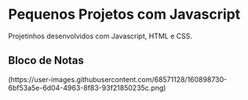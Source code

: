 # Pequenos Projetos com Javascript
Projetinhos desenvolvidos com Javascript, HTML e CSS.


<h2> Bloco de Notas </h2>
<img>(https://user-images.githubusercontent.com/68571128/160898730-6bf53a5e-6d04-4963-8f83-93f21850235c.png)</img
